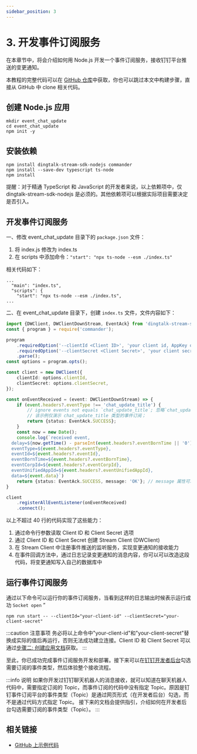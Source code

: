 ```yaml
---
sidebar_position: 3
---
```


# 3. 开发事件订阅服务

在本章节中，将会介绍如何用 Node.js 开发一个事件订阅服务，接收钉钉平台推送的变更通知。

本教程的完整代码可以在 [GitHub 仓库](https://github.com/open-dingtalk/dingtalk-tutorial-nodejs)中获取，你也可以跳过本文中构建步骤，直接从 GitHub 中 clone 相关代码。

## 创建 Node.js 应用

```shell
mkdir event_chat_update
cd event_chat_update
npm init -y
```

## 安装依赖

```shell
npm install dingtalk-stream-sdk-nodejs commander
npm install --save-dev typescript ts-node
npm install
```

提醒：对于精通 TypeScript 和 JavaScript 的开发者来说，以上依赖项中，仅 dingtalk-stream-sdk-nodejs 是必须的。其他依赖项可以根据实际项目需要决定是否引入。

## 开发事件订阅服务

一、修改 event_chat_update 目录下的 `package.json` 文件：

1. 将 index.js 修改为 index.ts
2. 在 scripts 中添加命令：`"start": "npx ts-node --esm ./index.ts"`

相关代码如下：
```text {2,4}
...
  "main": "index.ts",
  "scripts": {
    "start": "npx ts-node --esm ./index.ts",
...
```

二、在 event_chat_update 目录下，创建 `index.ts` 文件，文件内容如下：

```typescript title="index.ts" {15-31} showLineNumbers
import {DWClient, DWClientDownStream, EventAck} from 'dingtalk-stream-sdk-nodejs';
const { program } = require('commander');

program
    .requiredOption('--clientId <Client ID>', 'your client id, AppKey or SuiteKey')
    .requiredOption('--clientSecret <Client Secret>', 'your client secret, AppSecret or SuiteSecret')
    .parse();
const options = program.opts();

const client = new DWClient({
    clientId: options.clientId,
    clientSecret: options.clientSecret,
});

const onEventReceived = (event: DWClientDownStream) => {
    if (event.headers?.eventType !== 'chat_update_title') {
        // ignore events not equals `chat_update_title`; 忽略`chat_update_title`之外的其他事件；
        // 该示例仅演示 chat_update_title 类型的事件订阅；
        return {status: EventAck.SUCCESS};
    }
    const now = new Date();
    console.log(`received event, 
  delay=${now.getTime() - parseInt(event.headers?.eventBornTime || '0')}ms, 
  eventType=${event.headers?.eventType}, 
  eventId=${event.headers?.eventId}, 
  eventBornTime=${event.headers?.eventBornTime},  
  eventCorpId=${event.headers?.eventCorpId},
  eventUnifiedAppId=${event.headers?.eventUnifiedAppId}, 
  data=${event.data}`)
    return {status: EventAck.SUCCESS, message: 'OK'}; // message 属性可以是任意字符串；
}

client
    .registerAllEventListener(onEventReceived)
    .connect();
```

以上不超过 40 行的代码实现了这些能力：
1. 通过命令行参数读取 Client ID 和 Client Secret 选项
2. 通过 Client ID 和 Client Secret 创建 Stream Client (DWClient)
3. 在 Stream Client 中注册事件推送的监听服务，实现变更通知的接收能力
4. 在事件回调方法中，通过日志记录变更通知的消息内容，你可以可以改造这段代码，将变更通知写入自己的数据库中

## 运行事件订阅服务

通过以下命令可以运行你的事件订阅服务，当看到这样的日志输出时候表示运行成功 `Socket open`
”

```shell
npm run start -- --clientId="your-client-id" --clientSecret="your-client-secret"
```

:::caution 注意事项
务必将以上命令中"your-client-id"和"your-client-secret"替换成实际的值后再运行，否则无法成功建立连接。Client ID 和 Client Secret 可以通过[步骤二: 创建应用文档](create-app)获取。
:::

至此，你已成功完成事件订阅服务开发和部署。接下来可以在[钉钉开发者后台](https://open-dev.dingtalk.com)勾选需要订阅的事件类型，然后体验整个接收流程。

:::info 说明
如果你开发过钉钉聊天机器人的消息接收，就可以知道在聊天机器人代码中，需要指定订阅的 Topic，而事件订阅的代码中没有指定 Topic。原因是钉钉事件订阅平台的事件类型（Topic）是通过网页形式（在开发者后台）勾选，而不是通过代码方式指定 Topic。
接下来的文档会提供指引，介绍如何在开发者后台勾选需要订阅的事件类型（Topic）。
:::

## 相关链接

* [GitHub 上示例代码](https://github.com/open-dingtalk/dingtalk-tutorial-nodejs)